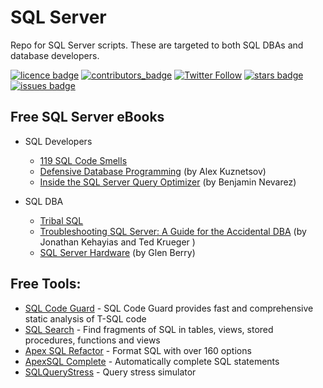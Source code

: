 # SQL Server

Repo for SQL Server scripts. These are targeted to both SQL DBAs and database developers.

[![licence badge]][licence]
[![contributors_badge]][contributors]
[![Twitter Follow](https://img.shields.io/twitter/follow/danilocbraga.svg?style=social&label=Follow&style=flat-square)](https://twitter.com/danilocbraga)
[![stars badge]][stars]
[![issues badge]][issues]


[stars badge]:https://img.shields.io/github/stars/danilocbraga/sqlserver.svg 
[issues badge]:https://img.shields.io/github/issues/danilocbraga/sqlserver.svg
[contributors_badge]:https://img.shields.io/github/contributors/danilocbraga/sqlserver.svg
[licence badge]:https://img.shields.io/badge/license-MIT-blue.svg

[stars]:https://github.com/danilocbraga/SQLServer/stargazers
[issues]:https://github.com/danilocbraga/SQLServer/issues
[contributors]:https://github.com/danilocbraga/SQLServer/graphs/contributors
[licence]:https://github.com/danilocbraga/SQLServer/blob/master/LICENSE.md
[Twitter]:https://twitter.com/danilocbraga


## Free SQL Server eBooks

   - SQL Developers
     - [119 SQL Code Smells](http://assets.red-gate.com/community/books/sql-code-smells.pdf)
     - [Defensive Database Programming](http://assets.red-gate.com/community/books/defensive-database-programming.pdf) (by Alex Kuznetsov)
     - [Inside the SQL Server Query Optimizer](http://assets.red-gate.com/community/books/inside-the-sql-server-query-optimizer.pdf) (by Benjamin Nevarez)

   - SQL DBA
     - [Tribal SQL](http://www.red-gate.com/library/tribal-sql)
     - [Troubleshooting SQL Server: A Guide for the Accidental DBA](http://assets.red-gate.com/products/dba/assets/Accidental_DBA_EBook.zip) (by Jonathan Kehayias and Ted Krueger )
     - [SQL Server Hardware](http://assets.red-gate.com/community/books/sql-server-hardware-ebook.pdf) (by Glen Berry)

## Free Tools:
- [SQL Code Guard](http://sqlcodeguard.com/) - SQL Code Guard provides fast and comprehensive static analysis of T-SQL code
- [SQL Search](http://www.red-gate.com/products/sql-development/sql-search/) - Find fragments of SQL in tables, views, stored procedures, functions and views
- [Apex SQL Refactor](https://www.apexsql.com/Download.aspx?download=Refactor) - Format SQL with over 160 options
- [ApexSQL Complete](http://www.apexsql.com/sql_tools_complete.aspx) - Automatically complete SQL statements
- [SQLQueryStress](https://github.com/ErikEJ/SqlQueryStress) - Query stress simulator